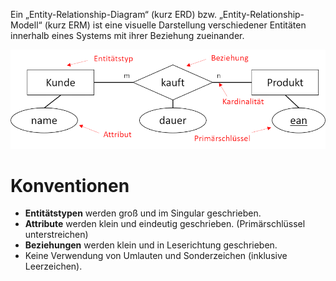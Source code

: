 Ein „Entity-Relationship-Diagram“ (kurz ERD) bzw. „Entity-Relationship-Modell“ (kurz ERM) ist eine visuelle Darstellung verschiedener Entitäten innerhalb eines Systems mit ihrer Beziehung zueinander.

![](../_Medien/ERD.png)
# Konventionen
- **Entitätstypen** werden groß und im Singular geschrieben. 
- **Attribute** werden klein und eindeutig geschrieben. (Primärschlüssel unterstreichen) 
- **Beziehungen** werden klein und in Leserichtung geschrieben. 
- Keine Verwendung von Umlauten und Sonderzeichen (inklusive Leerzeichen).

